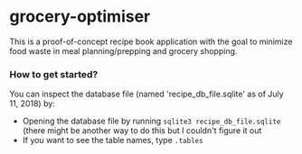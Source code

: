 # grocery-optimiser
This is a proof-of-concept recipe book application with the goal to minimize food waste in meal planning/prepping and grocery shopping.

### How to get started?
You can inspect the database file (named 'recipe_db_file.sqlite' as of July 11, 2018) by:
- Opening the database file by running `sqlite3 recipe_db_file.sqlite` (there might be another way to do this but I couldn't figure it out
- If you want to see the table names, type `.tables`
